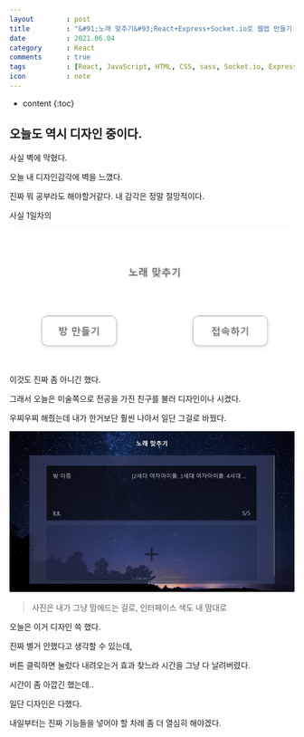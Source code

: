 ```yaml
---
layout        : post
title         : "&#91;노래 맞추기&#93;React+Express+Socket.io로 웹앱 만들기 3일차"
date          : 2021.06.04
category      : React
comments      : true
tags          : [React, JavaScript, HTML, CSS, sass, Socket.io, Express, NodeJS]
icon          : note
---
```


* content
{:toc}

## 오늘도 역시 디자인 중이다.

사실 벽에 막혔다.

오늘 내 디자인감각에 벽을 느꼈다.

진짜 뭐 공부라도 해야할거같다. 내 감각은 정말 절망적이다.

사실 1일차의 

![이게말이되냐?](/style/image/react-MatchSong/firstScreen.png)

이것도 진짜 좀 아니긴 했다.

그래서 오늘은 미술쪽으로 전공을 가진 친구를 불러 디자인이나 시켰다.


우찌우찌 해줬는데 내가 한거보단 훨씬 나아서 일단 그걸로 바꿨다.

![바뀐메인](/style/image/react-MatchSong/changemainScreen.png)

> 사진은 내가 그냥 맘에드는 걸로, 인터페이스 색도 내 맘대로

오늘은 이거 디자인 쓱 했다.

진짜 별거 안했다고 생각할 수 있는데,

버튼 클릭하면 눌렀다 내려오는거 효과 찾느라 시간을 그냥 다 날려버렸다.

시간이 좀 아깝긴 했는데..

일단 디자인은 다했다.

내일부터는 진짜 기능들을 넣어야 할 차례
좀 더 열심히 해야겠다.